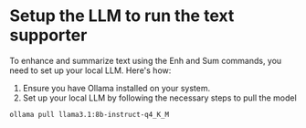 # Setup the LLM to run the text supporter

To enhance and summarize text using the Enh and Sum commands, you need to set up your local LLM. Here's how:

1. Ensure you have Ollama installed on your system.
2. Set up your local LLM by following the necessary steps to pull the model

```
ollama pull llama3.1:8b-instruct-q4_K_M
```
